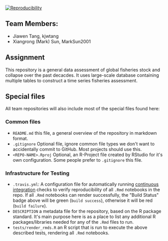
[![Reproducibility](https://github.com/espm-157/fish-marksun-and-jiawen/actions/workflows/main.yml/badge.svg)](https://github.com/espm-157/fish-marksun-and-jiawen/actions/workflows/main.yml)

## Team Members:

- Jiawen Tang, kjwtang
- Xiangrong (Mark) Sun, MarkSun2001

## Assignment
This repository is a general data assessment of global fisheries stock and collapse over the past decacdes. It uses large-scale database containing multiple tables to construct a time series fisheries assessment.

## Special files

All team repositories will also include most of the special files found here:

### Common files

- `README.md` this file, a general overview of the repository in markdown format.  
- `.gitignore` Optional file, ignore common file types we don't want to accidentally commit to GitHub. Most projects should use this. 
- `<REPO-NAME>.Rproj` Optional, an R-Project file created by RStudio for it's own configuration.  Some people prefer to `.gitignore` this file.


### Infrastructure for Testing

- `.travis.yml`: A configuration file for automatically running [continuous integration](https://travis-ci.com) checks to verify reproducibility of all `.Rmd` notebooks in the repo.  If all `.Rmd` notebooks can render successfully, the "Build Status" badge above will be green (`build success`), otherwise it will be red (`build failure`).  
- `DESCRIPTION` a metadata file for the repository, based on the R package standard. It's main purpose here is as a place to list any additional R packages/libraries needed for any of the `.Rmd` files to run.
- `tests/render_rmds.R` an R script that is run to execute the above described tests, rendering all `.Rmd` notebooks. 




